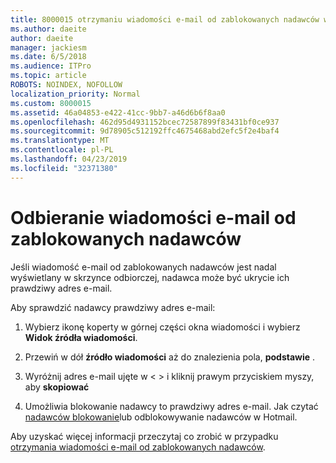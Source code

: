 ```yaml
---
title: 8000015 otrzymaniu wiadomości e-mail od zablokowanych nadawców w Hotmail
ms.author: daeite
author: daeite
manager: jackiesm
ms.date: 6/5/2018
ms.audience: ITPro
ms.topic: article
ROBOTS: NOINDEX, NOFOLLOW
localization_priority: Normal
ms.custom: 8000015
ms.assetid: 46a04853-e422-41cc-9bb7-a46d6b6f8aa0
ms.openlocfilehash: 462d95d4931152bcec72587899f83431bf0ce937
ms.sourcegitcommit: 9d78905c512192ffc4675468abd2efc5f2e4baf4
ms.translationtype: MT
ms.contentlocale: pl-PL
ms.lasthandoff: 04/23/2019
ms.locfileid: "32371380"
---
```

# <a name="receiving-email-from-blocked-senders"></a>Odbieranie wiadomości e-mail od zablokowanych nadawców

Jeśli wiadomość e-mail od zablokowanych nadawców jest nadal wyświetlany w skrzynce odbiorczej, nadawca może być ukrycie ich prawdziwy adres e-mail.
  
Aby sprawdzić nadawcy prawdziwy adres e-mail:
  
1. Wybierz ikonę koperty w górnej części okna wiadomości i wybierz **Widok źródła wiadomości**.
    
2. Przewiń w dół **źródło wiadomości** aż do znalezienia pola, **podstawie** . 
    
3. Wyróżnij adres e-mail ujęte w \< \> i kliknij prawym przyciskiem myszy, aby **skopiować**
    
4. Umożliwia blokowanie nadawcy to prawdziwy adres e-mail. Jak czytać [nadawców blokowanie](https://support.office.com/article/afba1c94-77bb-4f50-8b85-057cf52f4d5e.aspx)lub odblokowywanie nadawców w Hotmail.
    
Aby uzyskać więcej informacji przeczytaj co zrobić w przypadku [otrzymania wiadomości e-mail od zablokowanych nadawców](https://go.microsoft.com/fwlink/p/?linkid=2002011&amp;clcid=0x409).
  


